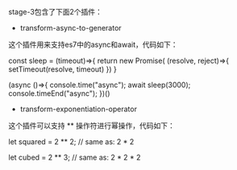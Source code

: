 stage-3包含了下面2个插件：

- transform-async-to-generator

这个插件用来支持es7中的async和await，代码如下：

const sleep = (timeout)=>{
    return new Promise( (resolve, reject)=>{
        setTimeout(resolve, timeout)
    })
}

(async ()=>{
    console.time("async");
    await sleep(3000);
    console.timeEnd("async");
})()

- transform-exponentiation-operator

这个插件可以支持 ** 操作符进行幂操作，代码如下：

let squared = 2 ** 2;
// same as: 2 * 2

let cubed = 2 ** 3;
// same as: 2 * 2 * 2